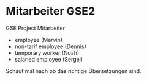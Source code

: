 # Mitarbeiter GSE2

GSE Project Mitarbeiter

* employee  (Marvin)
* non-tarif employee (Dennis)
* temporary worker (Noah)
* salaried employee (Sergej)

Schaut mal nach ob das richtige Übersetzungen sind.
